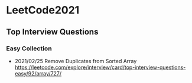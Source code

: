 # LeetCode2021
## Top Interview Questions
### Easy Collection 
* 2021/02/25 Remove Duplicates from Sorted Array https://leetcode.com/explore/interview/card/top-interview-questions-easy/92/array/727/
